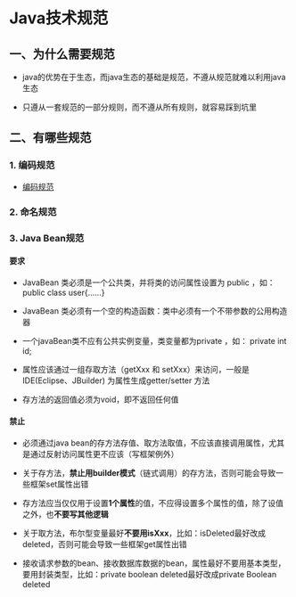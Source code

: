 # Java技术规范

## 一、为什么需要规范

* java的优势在于生态，而java生态的基础是规范，不遵从规范就难以利用java生态

* 只遵从一套规范的一部分规则，而不遵从所有规则，就容易踩到坑里

## 二、有哪些规范

### 1. 编码规范

* [编码规范](https://github.com/waylau/java-code-conventions/blob/master/README.md)

### 2. 命名规范

### 3. Java Bean规范

#### 要求

* JavaBean 类必须是一个公共类，并将类的访问属性设置为 public  ，如： public class user{......}

* JavaBean 类必须有一个空的构造函数：类中必须有一个不带参数的公用构造器

* 一个javaBean类不应有公共实例变量，类变量都为private  ，如： private int id;

* 属性应该通过一组存取方法（getXxx 和 setXxx）来访问，一般是IDE(Eclipse、JBuilder) 为属性生成getter/setter 方法

* 存方法的返回值必须为void，即不返回任何值

#### 禁止

* 必须通过java bean的存方法存值、取方法取值，不应该直接调用属性，尤其是通过反射访问属性更不应该（写框架例外）

* 关于存方法，**禁止用builder模式**（链式调用）的存方法，否则可能会导致一些框架set属性出错

* 存方法应当仅仅用于设置**1个属性**的值，不应得设置多个属性的值，除了设值之外，也**不要写其他逻辑**

* 关于取方法，布尔型变量最好**不要用isXxx**，比如：isDeleted最好改成deleted，否则可能会导致一些框架get属性出错

* 接收请求参数的bean、接收数据库数据的bean，属性最好不要用基本类型，要用封装类型，比如：private boolean deleted最好改成private Boolean deleted

